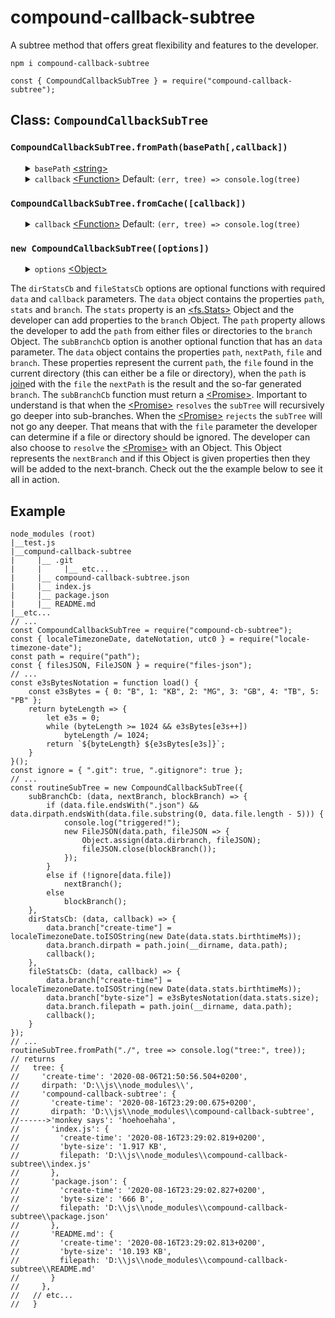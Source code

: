 # compound-callback-subtree
A subtree method that offers great flexibility and features to the developer.
<pre><code class="language-javascript">npm i compound-callback-subtree

const { CompoundCallbackSubTree } = require("compound-callback-subtree");</code></pre>
<h2>Class: <code>CompoundCallbackSubTree</code></h2>
<h3><code>CompoundCallbackSubTree.fromPath(basePath[,callback])</code></h3>
<ul>
    <details>
		<summary>
			<code>basePath</code> <a href="https://developer.mozilla.org/en-US/docs/Web/JavaScript/Data_structures#String_type">&lt;string&gt;</a>
		</summary>
		The <code>basepath</code> option allows the developer to specify in which base directory a subtree must be generated from.
	</details>
	<details>
		<summary>
			<code>callback</code> <a href="https://developer.mozilla.org/en-US/docs/Web/JavaScript/Reference/Global_Objects/Function">&lt;Function&gt;</a> Default: <code>(err, tree) => console.log(tree)</code>
		</summary>
    	<ul>
			<details>
				<summary>
					<code>err</code> <a href="https://developer.mozilla.org/en-US/docs/Web/JavaScript/Reference/Global_Objects/Error">&lt;Error&gt;</a>
				</summary>
				The <code>err</code> is <a href="https://developer.mozilla.org/en-US/docs/Web/JavaScript/Data_structures#Null_type">Null</a> unless the internal methods <a href="https://nodejs.org/dist/latest-v12.x/docs/api/fs.html#fs_fs_stat_path_options_callback">fs.stats()</a> or <a href="https://nodejs.org/dist/latest-v12.x/docs/api/fs.html#fs_fs_readdir_path_options_callback">fs.readdir()</a> return an error, the callback will return the error.
			</details>
			<details>
				<summary>
					<code>tree</code> <a href="https://developer.mozilla.org/en-US/docs/Web/JavaScript/Reference/Global_Objects/Object">&lt;Object&gt;</a>
				</summary>
				Check out the the example below to see a tree.
			</details>
    	</ul>
	</details>
</ul>
<h3><code>CompoundCallbackSubTree.fromCache([callback])</code></h3>
<ul>
	<details>
		<summary>
			<code>callback</code> <a href="https://developer.mozilla.org/en-US/docs/Web/JavaScript/Reference/Global_Objects/Function">&lt;Function&gt;</a> Default: <code>(err, tree) => console.log(tree)</code>
		</summary>
    	<ul>
			<details>
				<summary>
					<code>err</code> <a href="https://developer.mozilla.org/en-US/docs/Web/JavaScript/Reference/Global_Objects/Error">&lt;Error&gt;</a>
				</summary>
				The <code>err</code> is <a href="https://developer.mozilla.org/en-US/docs/Web/JavaScript/Data_structures#Null_type">Null</a> unless there is no tree in the cache, the callback will return the an error.
			</details>
			<details>
				<summary>
					<code>tree</code> <a href="https://developer.mozilla.org/en-US/docs/Web/JavaScript/Reference/Global_Objects/Object">&lt;Object&gt;</a>
				</summary>
				Check out the the example below to see a tree.
			</details>
    	</ul>
	</details>
</ul>
<h3><code>new CompoundCallbackSubTree([options])</code></h3>
<ul>
	<details>
		<summary>
			<code>options</code> <a href="https://developer.mozilla.org/en-US/docs/Web/JavaScript/Reference/Global_Objects/Object">&lt;Object&gt;</a>
		</summary>
		<ul>
			<details>
				<summary>
					<code>dirStatsCb</code> <a href="https://developer.mozilla.org/en-US/docs/Web/JavaScript/Reference/Global_Objects/Function">&lt;Function&gt;</a> Default: <code>(data, callback) => callback()</code> Optionals
				</summary>
				<ul>
					<details>
						<summary>
							<code>data</code> <a href="https://developer.mozilla.org/en-US/docs/Web/JavaScript/Reference/Global_Objects/Object">&lt;Object&gt;</a><b>Required!</b>
						</summary>
						<ul>
							<details>
								<summary>
									<code>path</code> <a href="https://developer.mozilla.org/en-US/docs/Web/JavaScript/Data_structures#String_type">&lt;string&gt;</a>
								</summary>
							</details>
							<details>
								<summary>
									<code>stats</code> <a href="https://nodejs.org/dist/latest-v12.x/docs/api/fs.html#fs_class_fs_stats">&lt;fs.Stats&gt;</a>
								</summary>
							</details>
							<details>
								<summary>
									<code>branch</code> <a href="https://developer.mozilla.org/en-US/docs/Web/JavaScript/Reference/Global_Objects/Object">&lt;Object&gt;</a>
								</summary>
							</details>
						</ul>
					</details>
					<details>
						<summary>
							<code>callback</code> <a href="https://developer.mozilla.org/en-US/docs/Web/JavaScript/Reference/Global_Objects/Function">&lt;Function&gt;</a></code> <b>Required!</b>
						</summary>
					</details>
				</ul>
			</details>
			<details>
				<summary>
					<code>fileStatsCb</code> <a href="https://developer.mozilla.org/en-US/docs/Web/JavaScript/Reference/Global_Objects/Function">&lt;Function&gt;</a> Default: <code>(data, callback) => callback()</code> Optional
				</summary>
				<ul>
					<li><code>data</code> <a href="https://developer.mozilla.org/en-US/docs/Web/JavaScript/Reference/Global_Objects/Object">&lt;Object&gt;</a><b>Required!</b></li>
					<ul>
						<li><code>path</code> <a href="https://developer.mozilla.org/en-US/docs/Web/JavaScript/Data_structures#String_type">&lt;string&gt;</a></li>
						<li><code>stats</code> <a href="https://nodejs.org/dist/latest-v12.x/docs/api/fs.html#fs_class_fs_stats">&lt;fs.Stats&gt;</a></li>
						<li><code>branch</code> <a href="https://developer.mozilla.org/en-US/docs/Web/JavaScript/Reference/Global_Objects/Object">&lt;Object&gt;</a></li>
					</ul>
					<li><code>callback</code> <a href="https://developer.mozilla.org/en-US/docs/Web/JavaScript/Reference/Global_Objects/Function">&lt;Function&gt;</a></code> <b>Required!</b></li>
				</ul>
			</details>
			<details>
				<summary>
					<code>subBranchCb</code> <a href="https://developer.mozilla.org/en-US/docs/Web/JavaScript/Reference/Global_Objects/Function">&lt;Function&gt;</a> Default: <code>(data, nextBranch, blockBranch) => nextBranch()</code>
				</summary>
				<ul>
					<li><code>data</code> <a href="https://developer.mozilla.org/en-US/docs/Web/JavaScript/Reference/Global_Objects/Object">&lt;Object&gt;</a><b>Required!</b></li>
					<ul>
						<li><code>path</code> <a href="https://developer.mozilla.org/en-US/docs/Web/JavaScript/Data_structures#String_type">&lt;string&gt;</a></li>
						<li><code>dirpath</code> <a href="https://developer.mozilla.org/en-US/docs/Web/JavaScript/Data_structures#String_type">&lt;string&gt;</a></li>
						<li><code>file</code> <a href="https://developer.mozilla.org/en-US/docs/Web/JavaScript/Data_structures#String_type">&lt;string&gt;</a></li>
						<li><code>dirbranch</code> <a href="https://developer.mozilla.org/en-US/docs/Web/JavaScript/Reference/Global_Objects/Object">&lt;Object&gt;</a></li>
					</ul>
					<li><code>nextBranch</code> <a href="https://developer.mozilla.org/en-US/docs/Web/JavaScript/Reference/Global_Objects/Function">&lt;Function&gt;</a></code> <b>Required!</b></li>
					<ul>
						<li><code>nextBranch</code> <a href="https://developer.mozilla.org/en-US/docs/Web/JavaScript/Reference/Global_Objects/Object">&lt;Object&gt;</a> | <a href="https://developer.mozilla.org/en-US/docs/Web/JavaScript/Data_structures#Undefined_type">&lt;undefined&gt;</a></li>
					</ul>
					<li><code>blockBranch</code> <a href="https://developer.mozilla.org/en-US/docs/Web/JavaScript/Reference/Global_Objects/Function">&lt;Function&gt;</a></code> Optional</li>
				</ul>
			</details>
		</ul>
	</details>
</ul>
The <code>dirStatsCb</code> and <code>fileStatsCb</code> options are optional functions with required <code>data</code> and <code>callback</code> parameters. The <code>data</code> object contains the properties <code>path</code>, <code>stats</code> and <code>branch</code>. The <code>stats</code> property is an <a href="https://nodejs.org/dist/latest-v12.x/docs/api/fs.html#fs_class_fs_stats">&lt;fs.Stats&gt;</a> Object and the developer can add properties to the <code>branch</code> Object. The <code>path</code> property allows the developer to add the <code>path</code> from either files or directories to the <code>branch</code> Object. The <code>subBranchCb</code> option is another optional function that has an <code>data</code> parameter. The <code>data</code> object contains the properties <code>path</code>, <code>nextPath</code>, <code>file</code> and <code>branch</code>. These properties represent the current <code>path</code>, the <code>file</code> found in the current directory (this can either be a file or directory), when the <code>path</code> is <a href="https://nodejs.org/dist/latest-v12.x/docs/api/path.html#path_path_join_paths">join</a>ed with the <code>file</code> the <code>nextPath</code> is the result and the so-far generated <code>branch</code>. The <code>subBranchCb</code> function must return a <a href="https://developer.mozilla.org/en-US/docs/Web/JavaScript/Reference/Global_Objects/Promise">&lt;Promise&gt;</a>. Important to understand is that when the <a href="https://developer.mozilla.org/en-US/docs/Web/JavaScript/Reference/Global_Objects/Promise">&lt;Promise&gt;</a> <code>resolves</code> the <code>subTree</code> will recursively go deeper into sub-branches. When the <a href="https://developer.mozilla.org/en-US/docs/Web/JavaScript/Reference/Global_Objects/Promise">&lt;Promise&gt;</a> <code>rejects</code> the <code>subTree</code> will not go any deeper. That means that with the <code>file</code> parameter the developer can determine if a file or directory should be ignored. The developer can also choose to <code>resolve</code> the <a href="https://developer.mozilla.org/en-US/docs/Web/JavaScript/Reference/Global_Objects/Promise">&lt;Promise&gt;</a> with an Object. This Object represents the <code>nextBranch</code> and if this Object is given properties then they will be added to the next-branch. Check out the the example below to see it all in action.
<h2>Example</h2>
<pre><code>node_modules (root)
|__test.js
|__compund-callback-subtree
|     |__ .git
|     |     |__ etc... 
|     |__ compound-callback-subtree.json
|     |__ index.js
|     |__ package.json
|     |__ README.md
|__etc...
// ...
const CompoundCallbackSubTree = require("compound-cb-subtree");
const { localeTimezoneDate, dateNotation, utc0 } = require("locale-timezone-date");
const path = require("path");
const { filesJSON, FileJSON } = require("files-json");
// ...
const e3sBytesNotation = function load() {
    const e3sBytes = { 0: "B", 1: "KB", 2: "MG", 3: "GB", 4: "TB", 5: "PB" };
    return byteLength => {
        let e3s = 0;
        while (byteLength >= 1024 && e3sBytes[e3s++])
            byteLength /= 1024;
        return `${byteLength} ${e3sBytes[e3s]}`;
    }
}();
const ignore = { ".git": true, ".gitignore": true };
// ...
const routineSubTree = new CompoundCallbackSubTree({
	subBranchCb: (data, nextBranch, blockBranch) => {
		if (data.file.endsWith(".json") && data.dirpath.endsWith(data.file.substring(0, data.file.length - 5))) {
			console.log("triggered!");
			new FileJSON(data.path, fileJSON => {
				Object.assign(data.dirbranch, fileJSON);
				fileJSON.close(blockBranch());
			});
		}
		else if (!ignore[data.file])
			nextBranch();
		else
			blockBranch();
	},
	dirStatsCb: (data, callback) => {
		data.branch["create-time"] = localeTimezoneDate.toISOString(new Date(data.stats.birthtimeMs));
		data.branch.dirpath = path.join(__dirname, data.path);
		callback();
	},
	fileStatsCb: (data, callback) => {
		data.branch["create-time"] = localeTimezoneDate.toISOString(new Date(data.stats.birthtimeMs));
		data.branch["byte-size"] = e3sBytesNotation(data.stats.size);
		data.branch.filepath = path.join(__dirname, data.path);
		callback();
	}
});
// ...
routineSubTree.fromPath("./", tree => console.log("tree:", tree));
// returns
//   tree: {
//     'create-time': '2020-08-06T21:50:56.504+0200',
//     dirpath: 'D:\\js\\node_modules\\',
//     'compound-callback-subtree': {
//       'create-time': '2020-08-16T23:29:00.675+0200',
//       dirpath: 'D:\\js\\node_modules\\compound-callback-subtree',
//------>'monkey says': 'hoehoehaha',
//       'index.js': {
//         'create-time': '2020-08-16T23:29:02.819+0200',
//         'byte-size': '1.917 KB',
//         filepath: 'D:\\js\\node_modules\\compound-callback-subtree\\index.js'
//       },
//       'package.json': {
//         'create-time': '2020-08-16T23:29:02.827+0200',
//         'byte-size': '666 B',
//         filepath: 'D:\\js\\node_modules\\compound-callback-subtree\\package.json'
//       },
//       'README.md': {
//         'create-time': '2020-08-16T23:29:02.813+0200',
//         'byte-size': '10.193 KB',
//         filepath: 'D:\\js\\node_modules\\compound-callback-subtree\\README.md'
//       }
//     },
//   // etc...
//   }</code></pre>
